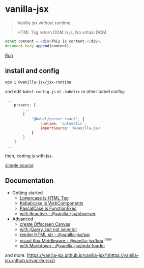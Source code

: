 # vanilla-jsx

> Vanilla jsx without runtime.
>
> HTML Tag return DOM in js, No virtual DOM.

```js
const content = <div>This is content.</div>;
document.body.append(content);
```

[Run](https://vanilla-jsx.github.io/vanilla-jsx/)

## install and config

```bash
npm i @vanilla-jsx/jsx-runtime
```

and edit `babel.config.js` or `.babelrc` or other babel config:

```js
...
    presets: [
        ...
        [
            '@babel/preset-react', {
                runtime: 'automatic',
                importSource: '@vanilla-jsx'
            }
        ]
    ]
...
```

then, coding js with jsx.

[simple source](https://github.com/vanilla-jsx/vanilla-jsx/tree/main/examples/simple)

## Documentation

- Getting started
    - [Lowercase is HTML Tag](https://vanilla-jsx.github.io/vanilla-jsx/#/Lowercase)
    - [Kebabcase is WebComponents](https://vanilla-jsx.github.io/vanilla-jsx/#/Kebabcase)
    - [PascalCase is FunctionExec](https://vanilla-jsx.github.io/vanilla-jsx/#/PascalCase)
    - [with Reactive - @vanilla-jsx/observer](https://vanilla-jsx.github.io/vanilla-jsx/#/observer)
- Advanced
    - [create Offscreen Canvas](https://vanilla-jsx.github.io/vanilla-jsx/#/canvas)
    - [with jQuery, but not selector](https://vanilla-jsx.github.io/vanilla-jsx/#/jquery)
    - [render HTML str - @vanilla-jsx/ssr](https://vanilla-jsx.github.io/vanilla-jsx/#/ssr)
    - [visual Koa Middleware - @vanilla-jsx/koa](https://vanilla-jsx.github.io/vanilla-jsx/#/koa) <sup>new</sup>
    - [with Markdown - @vanilla-jsx/mdx-loader](https://vanilla-jsx.github.io/vanilla-jsx/#/mdx)

and more: [https://vanilla-jsx.github.io/vanilla-jsx/](https://vanilla-jsx.github.io/vanilla-jsx/)
